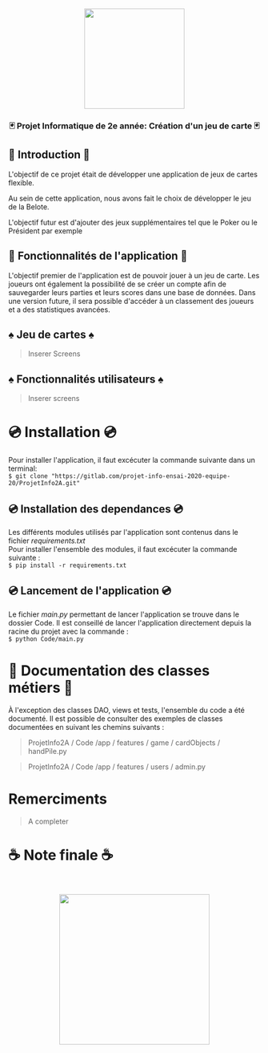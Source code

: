 <br />
<p align="center">
  <img width="200" src="https://gitlab.com/projet-info-ensai-2020-equipe-20/ProjetInfo2A/-/raw/master/graphics/1280px-Logo_ENSAI_2014.svg.png">
</p>
<h3 align="center">🃏 Projet Informatique de 2e année: Création d'un jeu de carte 🃏 </h3>


## 👾 Introduction 👾
L'objectif de ce projet était de développer une application de jeux de cartes flexible. 

Au sein de cette application, nous avons fait le choix de développer le jeu de la Belote. 

L'objectif futur est d'ajouter des jeux supplémentaires tel que le Poker ou le Président par exemple

## 👾 Fonctionnalités de l'application 👾
L'objectif premier de l'application est de pouvoir jouer à un jeu de carte. Les joueurs ont également la possibilité de se créer un compte afin de sauvegarder leurs parties et leurs scores dans une base de données. Dans une version future, il sera possible d'accéder à un classement des joueurs et a des statistiques avancées. 

## ♠️ Jeu de cartes ♠️
 > Inserer Screens

## ♠️ Fonctionnalités utilisateurs ♠️
 > Inserer screens 


# 💿 Installation 💿
Pour installer l'application, il faut excécuter la commande suivante dans un terminal:   
``` $ git clone "https://gitlab.com/projet-info-ensai-2020-equipe-20/ProjetInfo2A.git" ```

## 💿 Installation des dependances 💿
Les différents modules utilisés par l'application sont contenus dans le fichier *requirements.txt*  
Pour installer l'ensemble des modules, il faut excécuter la commande suivante :   
``` $ pip install -r requirements.txt ```
## 💿 Lancement de l'application 💿
Le fichier *main.py* permettant de lancer l'application se trouve dans le dossier Code. Il est conseillé de lancer l'application directement depuis la racine du projet avec la commande :   
``` $ python Code/main.py ```

# 📓 Documentation des classes métiers 📓
À l'exception des classes DAO, views et tests, l'ensemble du code a été documenté. Il est possible de consulter des exemples de classes documentées en suivant les chemins suivants :   
> ProjetInfo2A / Code /app / features / game / cardObjects / handPile.py

> ProjetInfo2A / Code /app / features / users / admin.py

# Remerciments 
> A completer

# ☕ Note finale ☕
<br />
<p align="center">
  <img width="300" src="https://gitlab.com/projet-info-ensai-2020-equipe-20/ProjetInfo2A/-/raw/master/graphics/coffee.gif">
</p>



